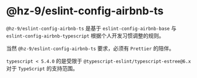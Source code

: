 # @hz-9/eslint-config-airbnb-ts

`@hz-9/eslint-config-airbnb-ts` 是基于 `eslint-config-airbnb-base` 与 `eslint-config-airbnb-typescript` 根据个人开发习惯调整的规则。

当然 `@hz-9/eslint-config-airbnb-ts` 要求，必须有 `Prettier` 的陪伴。

`typescript < 5.4.0` 的是受限于 `@typescript-eslint/typescript-estree@6.x` 对于 `TypeScript` 的支持范围。
